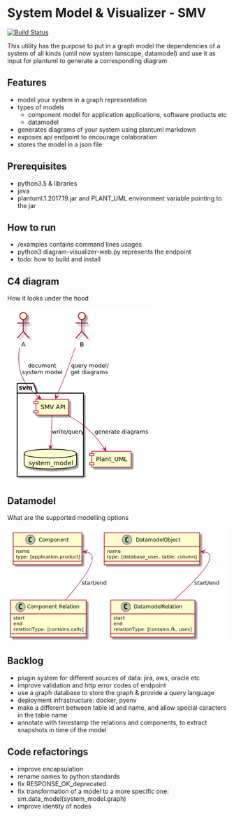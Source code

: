 # System Model & Visualizer - SMV
[![Build Status](https://travis-ci.org/zalum/system-model-visualizer.svg?branch=feature%2Ffilter_search)](https://travis-ci.org/zalum/system-model-visualizer)

This utility has the purpose to put in a graph model the dependencies of a system of all kinds
(until now system lanscape, datamodel) and use it as input for plantuml to generate a corresponding diagram


## Features
* model your system in a graph representation
* types of models
    * component model for application applications, software products etc
    * datamodel
* generates diagrams of your system using plantuml markdown
* exposes api endpoint to encourage colaboration
* stores the model in a json file

## Prerequisites
* python3.5 & libraries
* java
* plantuml.1.2017.19.jar and PLANT_UML environment variable pointing to the jar

## How to run
* /examples contains command lines usages
* python3 diagram-visualizer-web.py represents the endpoint
* todo: how to build and install

## C4 diagram

How it looks under the hood
    
![c4](docs/c4.png)

## Datamodel

What are the supported modelling options

![schema](docs/schema.png)

## Backlog
* plugin system for different sources of data: jira, aws, oracle etc
* improve validation and http error codes of endpoint
* use a graph database to store the graph & provide a query language
* deployment infrastructure: docker, pyenv
* make a different between table id and name, and allow special caracters in the table name
* annotate with timestamp the relations and components, to extract snapshots in time of the model

## Code refactorings
* improve encapsulation
* rename names to python standards
* fix RESPONSE_OK_deprecated
* fix transformation of a model to a more specific one: sm.data_model(system_model.graph)
* improve identity of nodes


